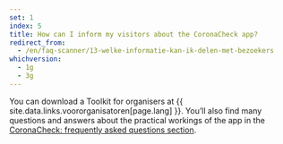 ```yaml
---
set: 1
index: 5
title: How can I inform my visitors about the CoronaCheck app?
redirect_from: 
  - /en/faq-scanner/13-welke-informatie-kan-ik-delen-met-bezoekers
whichversion:
  - 1g
  - 3g
---
```

You can download a Toolkit for organisers at {{ site.data.links.voororganisatoren[page.lang] }}. You’ll also find many questions and answers about the practical workings of the app in the [CoronaCheck: frequently asked questions section](/en/faq).
